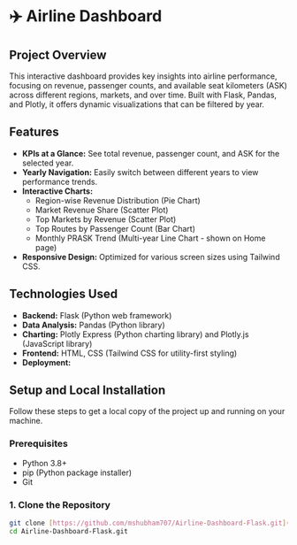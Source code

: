 # ✈️ Airline Dashboard

## Project Overview

This interactive dashboard provides key insights into airline performance, focusing on revenue, passenger counts, and available seat kilometers (ASK) across different regions, markets, and over time. Built with Flask, Pandas, and Plotly, it offers dynamic visualizations that can be filtered by year.

## Features

* **KPIs at a Glance:** See total revenue, passenger count, and ASK for the selected year.
* **Yearly Navigation:** Easily switch between different years to view performance trends.
* **Interactive Charts:**
    * Region-wise Revenue Distribution (Pie Chart)
    * Market Revenue Share (Scatter Plot)
    * Top Markets by Revenue (Scatter Plot)
    * Top Routes by Passenger Count (Bar Chart)
    * Monthly PRASK Trend (Multi-year Line Chart - shown on Home page)
* **Responsive Design:** Optimized for various screen sizes using Tailwind CSS.

## Technologies Used

* **Backend:** Flask (Python web framework)
* **Data Analysis:** Pandas (Python library)
* **Charting:** Plotly Express (Python charting library) and Plotly.js (JavaScript library)
* **Frontend:** HTML, CSS (Tailwind CSS for utility-first styling)
* **Deployment:**

## Setup and Local Installation

Follow these steps to get a local copy of the project up and running on your machine.

### Prerequisites

* Python 3.8+
* pip (Python package installer)
* Git

### 1. Clone the Repository

```bash
git clone [https://github.com/mshubham707/Airline-Dashboard-Flask.git](https://github.com/mshubham707/Airline-Dashboard-Flask.git)
cd Airline-Dashboard-Flask.git
